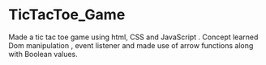 # TicTacToe_Game
Made a tic tac toe game using html, CSS and JavaScript  . Concept learned Dom manipulation , event listener and made use of arrow functions along with Boolean values.
